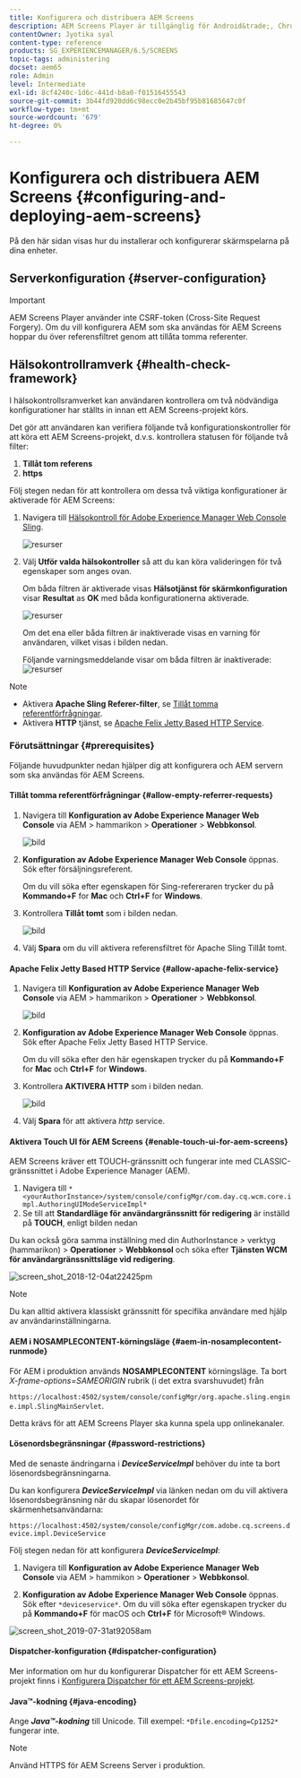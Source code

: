 ```yaml
---
title: Konfigurera och distribuera AEM Screens
description: AEM Screens Player är tillgänglig för Android&trade;, Chrome OS, iOS och Windows. Lär dig mer om konfiguration och driftsättning av AEM Screens.
contentOwner: Jyotika syal
content-type: reference
products: SG_EXPERIENCEMANAGER/6.5/SCREENS
topic-tags: administering
docset: aem65
role: Admin
level: Intermediate
exl-id: 8cf4240c-1d6c-441d-b8a0-f01516455543
source-git-commit: 3b44fd920dd6c98ecc0e2b45bf95b81685647c0f
workflow-type: tm+mt
source-wordcount: '679'
ht-degree: 0%

---
```


# Konfigurera och distribuera AEM Screens {#configuring-and-deploying-aem-screens}

På den här sidan visas hur du installerar och konfigurerar skärmspelarna på dina enheter.

## Serverkonfiguration {#server-configuration}

>[!IMPORTANT]
>
>AEM Screens Player använder inte CSRF-token (Cross-Site Request Forgery). Om du vill konfigurera AEM som ska användas för AEM Screens hoppar du över referensfiltret genom att tillåta tomma referenter.

## Hälsokontrollramverk {#health-check-framework}

I hälsokontrollsramverket kan användaren kontrollera om två nödvändiga konfigurationer har ställts in innan ett AEM Screens-projekt körs.

Det gör att användaren kan verifiera följande två konfigurationskontroller för att köra ett AEM Screens-projekt, d.v.s. kontrollera statusen för följande två filter:

1. **Tillåt tom referens**
2. **https**

Följ stegen nedan för att kontrollera om dessa två viktiga konfigurationer är aktiverade för AEM Screens:

1. Navigera till [Hälsokontroll för Adobe Experience Manager Web Console Sling](http://localhost:4502/system/console/healthcheck?tags=screensconfigs&amp;overrideGlobalTimeout=).

   ![resurser](assets/health-check1.png)


2. Välj **Utför valda hälsokontroller** så att du kan köra valideringen för två egenskaper som anges ovan.

   Om båda filtren är aktiverade visas **Hälsotjänst för skärmkonfiguration** visar **Resultat** as **OK** med båda konfigurationerna aktiverade.

   ![resurser](assets/health-check2.png)

   Om det ena eller båda filtren är inaktiverade visas en varning för användaren, vilket visas i bilden nedan.

   Följande varningsmeddelande visar om båda filtren är inaktiverade:
   ![resurser](assets/health-check3.png)

>[!NOTE]
>
>* Aktivera **Apache Sling Referer-filter**, se [Tillåt tomma referentförfrågningar](/help/user-guide/configuring-screens-introduction.md#allow-empty-referrer-requests).
>* Aktivera **HTTP** tjänst, se [Apache Felix Jetty Based HTTP Service](/help/user-guide/configuring-screens-introduction.md#allow-apache-felix-service).

### Förutsättningar {#prerequisites}

Följande huvudpunkter nedan hjälper dig att konfigurera och AEM servern som ska användas för AEM Screens.

#### Tillåt tomma referentförfrågningar {#allow-empty-referrer-requests}

1. Navigera till **Konfiguration av Adobe Experience Manager Web Console** via AEM > hammarikon > **Operationer** > **Webbkonsol**.

   ![bild](assets/config/empty-ref1.png)

1. **Konfiguration av Adobe Experience Manager Web Console** öppnas. Sök efter försäljningsreferent.

   Om du vill söka efter egenskapen för Sing-refereraren trycker du på **Kommando+F** for **Mac** och **Ctrl+F** for **Windows**.

1. Kontrollera **Tillåt tomt** som i bilden nedan.

   ![bild](assets/config/empty-ref2.png)

1. Välj **Spara** om du vill aktivera referensfiltret för Apache Sling Tillåt tomt.


#### Apache Felix Jetty Based HTTP Service {#allow-apache-felix-service}

1. Navigera till **Konfiguration av Adobe Experience Manager Web Console** via AEM > hammarikon > **Operationer** > **Webbkonsol**.

   ![bild](assets/config/empty-ref1.png)

1. **Konfiguration av Adobe Experience Manager Web Console** öppnas. Sök efter Apache Felix Jetty Based HTTP Service.

   Om du vill söka efter den här egenskapen trycker du på **Kommando+F** for **Mac** och **Ctrl+F** for **Windows**.

1. Kontrollera **AKTIVERA HTTP** som i bilden nedan.

   ![bild](assets/config/config-1.png)

1. Välj **Spara** för att aktivera *http* service.

#### Aktivera Touch UI för AEM Screens {#enable-touch-ui-for-aem-screens}

AEM Screens kräver ett TOUCH-gränssnitt och fungerar inte med CLASSIC-gränssnittet i Adobe Experience Manager (AEM).

1. Navigera till `*<yourAuthorInstance>/system/console/configMgr/com.day.cq.wcm.core.impl.AuthoringUIModeServiceImpl*`
1. Se till att **Standardläge för användargränssnitt för redigering** är inställd på **TOUCH**, enligt bilden nedan

Du kan också göra samma inställning med din AuthorInstance *>* verktyg (hammarikon) > **Operationer** > **Webbkonsol** och söka efter **Tjänsten WCM för användargränssnittsläge vid redigering**.

![screen_shot_2018-12-04at22425pm](assets/screen_shot_2018-12-04at22425pm.png)

>[!NOTE]
>
>Du kan alltid aktivera klassiskt gränssnitt för specifika användare med hjälp av användarinställningarna.

#### AEM i NOSAMPLECONTENT-körningsläge {#aem-in-nosamplecontent-runmode}

För AEM i produktion används **NOSAMPLECONTENT** körningsläge. Ta bort *X-frame-options=SAMEORIGIN* rubrik (i det extra svarshuvudet) från

`https://localhost:4502/system/console/configMgr/org.apache.sling.engine.impl.SlingMainServlet`.

Detta krävs för att AEM Screens Player ska kunna spela upp onlinekanaler.

#### Lösenordsbegränsningar {#password-restrictions}

Med de senaste ändringarna i ***DeviceServiceImpl*** behöver du inte ta bort lösenordsbegränsningarna.

Du kan konfigurera ***DeviceServiceImpl*** via länken nedan om du vill aktivera lösenordsbegränsning när du skapar lösenordet för skärmenhetsanvändarna:

`https://localhost:4502/system/console/configMgr/com.adobe.cq.screens.device.impl.DeviceService`

Följ stegen nedan för att konfigurera ***DeviceServiceImpl***:

1. Navigera till **Konfiguration av Adobe Experience Manager Web Console** via AEM > hammikon > **Operationer** > **Webbkonsol**.

1. **Konfiguration av Adobe Experience Manager Web Console** öppnas. Sök efter `*deviceservice*`. Om du vill söka efter egenskapen trycker du på **Kommando+F** för macOS och **Ctrl+F** för Microsoft® Windows.

![screen_shot_2019-07-31at92058am](assets/screen_shot_2019-07-31at92058am.png)

#### Dispatcher-konfiguration {#dispatcher-configuration}

Mer information om hur du konfigurerar Dispatcher för ett AEM Screens-projekt finns i [Konfigurera Dispatcher för ett AEM Screens-projekt](dispatcher-configurations-aem-screens.md).

#### Java™-kodning {#java-encoding}

Ange ***Java™-kodning*** till Unicode. Till exempel: `*Dfile.encoding=Cp1252*` fungerar inte.

>[!NOTE]
>
>Använd HTTPS för AEM Screens Server i produktion.

